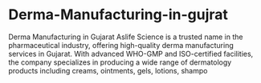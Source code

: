 # Derma-Manufacturing-in-gujrat
Derma Manufacturing in Gujarat  Aslife Science is a trusted name in the pharmaceutical industry, offering high-quality derma manufacturing services in Gujarat. With advanced WHO-GMP and ISO-certified facilities, the company specializes in producing a wide range of dermatology products including creams, ointments, gels, lotions, shampo

